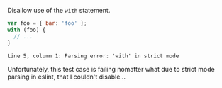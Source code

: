 Disallow use of the `with` statement.

```js
var foo = { bar: 'foo' };
with (foo) {
  // ...
}
```
```output
Line 5, column 1: Parsing error: 'with' in strict mode
```

Unfortunately, this test case is failing nomatter what due to strict mode
parsing in eslint, that I couldn't disable...
